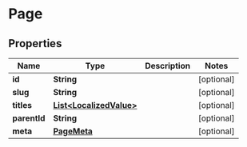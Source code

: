 
# Page

## Properties
Name | Type | Description | Notes
------------ | ------------- | ------------- | -------------
**id** | **String** |  |  [optional]
**slug** | **String** |  |  [optional]
**titles** | [**List&lt;LocalizedValue&gt;**](LocalizedValue.md) |  |  [optional]
**parentId** | **String** |  |  [optional]
**meta** | [**PageMeta**](PageMeta.md) |  |  [optional]



